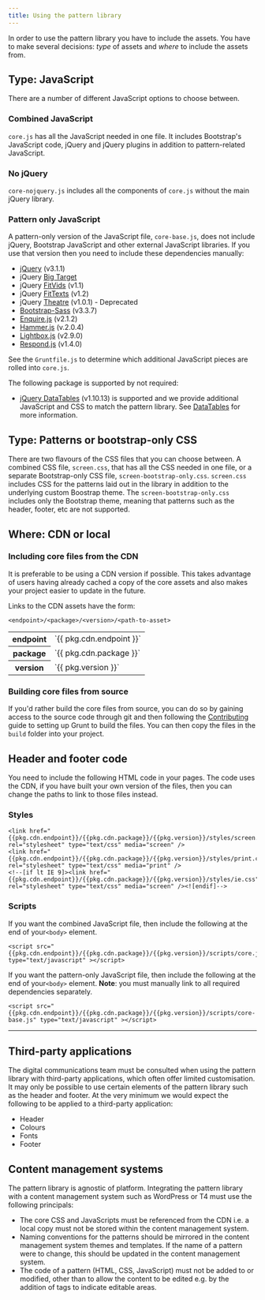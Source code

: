 ```yaml
---
title: Using the pattern library
---
```


In order to use the pattern library you have to include the assets. You have to make several decisions: _type_ of assets and _where_ to include the assets from.




## Type: JavaScript

There are a number of different JavaScript options to choose between. 


### Combined JavaScript

`core.js` has all the JavaScript needed in one file. It includes Bootstrap's JavaScript code, jQuery and jQuery plugins in addition to pattern-related JavaScript. 


### No jQuery

`core-nojquery.js` includes all the components of `core.js` without the main jQuery library.


### Pattern only JavaScript

A pattern-only version of the JavaScript file, `core-base.js`, does not include jQuery, Bootstrap JavaScript and other external JavaScript libraries. If you use that version then you need to include these dependencies manually:

* [jQuery](http://jquery.com/) (v3.1.1)
* jQuery [Big Target](https://github.com/leevigraham/jquery-bigTarget.js/)
* jQuery [FitVids](https://github.com/davatron5000/FitVids.js) (v1.1)
* jQuery [FitTexts](https://github.com/davatron5000/FitText.js) (v1.2)
* jQuery [Theatre](https://github.com/standrewsdigital/jquery-theatre) (v1.0.1) - Deprecated
* [Bootstrap-Sass](https://github.com/twbs/bootstrap-sass) (v3.3.7)
* [Enquire.js](https://github.com/WickyNilliams/enquire.js) (v2.1.2)
* [Hammer.js](http://hammerjs.github.io/) (v.2.0.4)
* [Lightbox.js](https://github.com/lokesh/lightbox2/) (v2.9.0)
* [Respond.js](https://github.com/scottjehl/Respond) (v1.4.0)

See the `Gruntfile.js` to determine which additional JavaScript pieces are rolled into `core.js`.

The following package is supported by not required:

* [jQuery DataTables](https://www.datatables.net/) (v1.10.13) is supported and we provide additional JavaScript and CSS to match the pattern library. See [DataTables](patterns/datatables/index.html) for more information.




## Type: Patterns or bootstrap-only CSS

There are two flavours of the CSS files that you can choose between. A combined CSS file, `screen.css`, that has all the CSS needed in one file, or a separate Bootstrap-only CSS file, `screen-bootstrap-only.css`. `screen.css` includes CSS for the patterns laid out in the library in addition to the underlying custom Boostrap theme. The `screen-bootstrap-only.css` includes only the Bootstrap theme, meaning that patterns such as the header, footer, etc are not supported.




## Where: CDN or local


### Including core files from the CDN

It is preferable to be using a CDN version if possible. This takes advantage of users having already cached a copy of the core assets and also makes your project easier to update in the future.

Links to the CDN assets have the form:

    <endpoint>/<package>/<version>/<path-to-asset>

<table>
  <tr><th>endpoint</th><td>`{{ pkg.cdn.endpoint }}`</td></tr>
  <tr><th>package</th><td>`{{ pkg.cdn.package }}`</td></tr>
  <tr><th>version</th><td>`{{ pkg.version }}`</td></tr>
</table>


### Building core files from source

If you'd rather build the core files from source, you can do so by gaining access to the source code through git and then following the [Contributing](https://github.com/standrewsdigital/digital-pattern-library/blob/master/CONTRIBUTING.md) guide to setting up Grunt to build the files. You can then copy the files in the `build` folder into your project.





## Header and footer code

You need to include the following HTML code in your pages. The code uses the CDN, if you have built your own version of the files, then you can change the paths to link to those files instead.


### Styles

```
<link href="{{pkg.cdn.endpoint}}/{{pkg.cdn.package}}/{{pkg.version}}/styles/screen.css" rel="stylesheet" type="text/css" media="screen" />
<link href="{{pkg.cdn.endpoint}}/{{pkg.cdn.package}}/{{pkg.version}}/styles/print.css" rel="stylesheet" type="text/css" media="print" />
<!--[if lt IE 9]><link href="{{pkg.cdn.endpoint}}/{{pkg.cdn.package}}/{{pkg.version}}/styles/ie.css" rel="stylesheet" type="text/css" media="screen" /><![endif]-->
```


### Scripts

If you want the combined JavaScript file, then include the following at the end of your`<body>` element.

```
<script src="{{pkg.cdn.endpoint}}/{{pkg.cdn.package}}/{{pkg.version}}/scripts/core.js" type="text/javascript" ></script>
```

If you want the pattern-only JavaScript file, then include the following at the end of your`<body>` element. __Note__: you must manually link to all required dependencies separately.

```
<script src="{{pkg.cdn.endpoint}}/{{pkg.cdn.package}}/{{pkg.version}}/scripts/core-base.js" type="text/javascript" ></script>
```


---

## Third-party applications

The digital communications team must be consulted when using the pattern library with third-party applications, which often offer limited customisation. It may only be possible to use certain elements of the pattern library such as the header and footer. At the very minimum we would expect the following to be applied to a third-party application:

* Header
* Colours
* Fonts
* Footer


## Content management systems

The pattern library is agnostic of platform. Integrating the pattern library with a content management system such as WordPress or T4 must use the following principals:

* The core CSS and JavaScripts must be referenced from the CDN i.e. a local copy must not be stored within the content management system.
* Naming conventions for the patterns should be mirrored in the content management system themes and templates. If the name of a pattern were to change, this should be updated in the content management system.
* The code of a pattern (HTML, CSS, JavaScript) must not be added to or modified, other than to allow the content to be edited e.g. by the addition of tags to indicate editable areas.